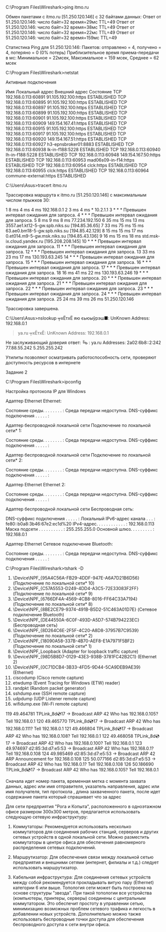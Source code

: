 C:\Program Files\Wireshark>ping itmo.ru

Обмен пакетами с itmo.ru [51.250.120.146] с 32 байтами данных:
Ответ от 51.250.120.146: число байт=32 время=29мс TTL=49
Ответ от 51.250.120.146: число байт=32 время=38мс TTL=49
Ответ от 51.250.120.146: число байт=32 время=22мс TTL=49
Ответ от 51.250.120.146: число байт=32 время=159мс TTL=49

Статистика Ping для 51.250.120.146:
    Пакетов: отправлено = 4, получено = 4, потеряно = 0
    (0% потерь)
Приблизительное время приема-передачи в мс:
    Минимальное = 22мсек, Максимальное = 159 мсек, Среднее = 62 мсек

C:\Program Files\Wireshark>netstat

Активные подключения

  Имя    Локальный адрес        Внешний адрес          Состояние
  TCP    192.168.0.113:60891    91.105.192.100:https   ESTABLISHED
  TCP    192.168.0.113:60895    91.105.192.100:https   ESTABLISHED
  TCP    192.168.0.113:60897    91.105.192.100:https   ESTABLISHED
  TCP    192.168.0.113:60899    91.105.192.100:https   ESTABLISHED
  TCP    192.168.0.113:60901    91.105.192.100:https   ESTABLISHED
  TCP    192.168.0.113:60909    149.154.167.41:https   ESTABLISHED
  TCP    192.168.0.113:60915    91.105.192.100:https   ESTABLISHED
  TCP    192.168.0.113:60917    91.105.192.100:https   ESTABLISHED
  TCP    192.168.0.113:60920    149.154.167.51:https   ESTABLISHED
  TCP    192.168.0.113:60927    h3-epnsbroker01:8883   ESTABLISHED
  TCP    192.168.0.113:60938    lk-in-f188:5228        ESTABLISHED
  TCP    192.168.0.113:60940    lh-in-f188:5228        ESTABLISHED
  TCP    192.168.0.113:60948    149.154.167.50:https   ESTABLISHED
  TCP    192.168.0.113:60953    mad06s09-in-f14:https  ESTABLISHED
  TCP    192.168.0.113:60954    clck:https             ESTABLISHED
  TCP    192.168.0.113:60955    clck:https             ESTABLISHED
  TCP    192.168.0.113:60964    commune-external:https  ESTABLISHED

C:\Users\Asus>tracert itmo.ru

Трассировка маршрута к itmo.ru [51.250.120.146]
с максимальным числом прыжков 30:

  1     8 ms     4 ms     4 ms  192.168.0.1
  2     3 ms     4 ms     *     10.2.1.1
  3     *        *        *     Превышен интервал ожидания для запроса.
  4     *        *        *     Превышен интервал ожидания для запроса.
  5     8 ms     9 ms     8 ms  77.234.192.150
  6    35 ms    15 ms    13 ms  3557.ae1.kt12-5-gw.spb.niks.su [194.85.36.65]
  7    33 ms    75 ms    15 ms  63.ae0.bm18-5-gw.spb.niks.su [194.85.42.129]
  8    15 ms    15 ms    17 ms  0.et014.m9-5-gw.msk.niks.su [194.85.43.136]
  9    16 ms    15 ms    18 ms  std.msk-ix.cloud.yandex.ru [195.208.208.145]
 10     *        *        *     Превышен интервал ожидания для запроса.
 11     *        *        *     Превышен интервал ожидания для запроса.
 12     *        *        *     Превышен интервал ожидания для запроса.
 13    33 ms    23 ms    17 ms  130.193.63.245
 14     *        *        *     Превышен интервал ожидания для запроса.
 15     *        *        *     Превышен интервал ожидания для запроса.
 16     *        *        *     Превышен интервал ожидания для запроса.
 17     *        *        *     Превышен интервал ожидания для запроса.
 18    16 ms    41 ms    22 ms  130.193.63.246
 19     *        *        *     Превышен интервал ожидания для запроса.
 20     *        *        *     Превышен интервал ожидания для запроса.
 21     *        *        *     Превышен интервал ожидания для запроса.
 22     *        *        *     Превышен интервал ожидания для запроса.
 23     *        *        *     Превышен интервал ожидания для запроса.
 24     *        *        *     Превышен интервал ожидания для запроса.
 25    24 ms    39 ms    26 ms  51.250.120.146

Трассировка завершена.

C:\Users\Asus>nslookup
╤хЁтхЁ яю єьюыўрэш■:  UnKnown
Address:  192.168.0.1

> ya.ru
╤хЁтхЁ:  UnKnown
Address:  192.168.0.1

Не заслуживающий доверия ответ:
╚ь :     ya.ru
Addresses:  2a02:6b8::2:242
          77.88.55.242
          5.255.255.242

Утилиты позволяют осматривать работоспособность сети, проверяют доступность ресурсов в интернете

Задание 2

C:\Program Files\Wireshark>ipconfig

Настройка протокола IP для Windows


Адаптер Ethernet Ethernet:

   Состояние среды. . . . . . . . : Среда передачи недоступна.
   DNS-суффикс подключения . . . . . :

Адаптер беспроводной локальной сети Подключение по локальной сети* 1:

   Состояние среды. . . . . . . . : Среда передачи недоступна.
   DNS-суффикс подключения . . . . . :

Адаптер беспроводной локальной сети Подключение по локальной сети* 2:

   Состояние среды. . . . . . . . : Среда передачи недоступна.
   DNS-суффикс подключения . . . . . :

Адаптер Ethernet Ethernet 2:

   Состояние среды. . . . . . . . : Среда передачи недоступна.
   DNS-суффикс подключения . . . . . :

Адаптер беспроводной локальной сети Беспроводная сеть:

   DNS-суффикс подключения . . . . . :
   Локальный IPv6-адрес канала . . . : fe80::b0a8:3b46:67e2:ec1d%20
   IPv4-адрес. . . . . . . . . . . . : 192.168.0.113
   Маска подсети . . . . . . . . . . : 255.255.255.0
   Основной шлюз. . . . . . . . . : 192.168.0.1

Адаптер Ethernet Сетевое подключение Bluetooth:

   Состояние среды. . . . . . . . : Среда передачи недоступна.
   DNS-суффикс подключения . . . . . :



C:\Program Files\Wireshark>tshark -D
1. \Device\NPF_{95A4C56A-FB29-4DDF-947E-A6A7D21B6D56} (Подключение по локальной сети* 10)
2. \Device\NPF_{C57A5553-D249-4DD4-A3C5-72E33083F2FF} (Подключение по локальной сети* 9)
3. \Device\NPF_{6766DF4A-4569-4CB8-8016-FF64C33A7194} (Подключение по локальной сети* 8)
4. \Device\NPF_{8BE2CE79-9374-491B-B5D2-51C463A01D7E} (Сетевое подключение Bluetooth)
5. \Device\NPF_{DE44550A-6C0F-493D-A5D7-574B794223EC} (Беспроводная сеть)
6. \Device\NPF_{8D264C6E-2F5F-4C20-A8D8-37957B7C9539} (Подключение по локальной сети* 2)
7. \Device\NPF_{18090A58-337B-4B70-AEF8-E1A7971F5BF2} (Подключение по локальной сети* 1)
8. \Device\NPF_Loopback (Adapter for loopback traffic capture)
9. \Device\NPF_{98D5B8D7-0129-43E3-938B-3781FC42B2C1} (Ethernet 2)
10. \Device\NPF_{0C71DCB4-3B33-4FD5-9D44-5CA9DEB9AE39} (Ethernet)
11. ciscodump (Cisco remote capture)
12. etwdump (Event Tracing for Windows (ETW) reader)
13. randpkt (Random packet generator)
14. sshdump.exe (SSH remote capture)
15. udpdump (UDP Listener remote capture)
16. wifidump.exe (Wi-Fi remote capture)

119  49.464781 TPLink_8d:cd:17 → Broadcast    ARP 42 Who has 192.168.0.105? Tell 192.168.0.1
  120  49.465770 TPLink_8d:cd:17 → Broadcast    ARP 42 Who has 192.168.0.111? Tell 192.168.0.1
  121  49.466804 TPLink_8d:cd:17 → Broadcast    ARP 42 Who has 192.168.0.108? Tell 192.168.0.1
  122  49.468058 TPLink_8d:cd:17 → Broadcast    ARP 42 Who has 192.168.0.100? Tell 192.168.0.1
  123  49.974697 d2:85:3d:d7:e5:53 → Broadcast    ARP 42 Who has 192.168.0.1? Tell 192.168.0.108
  124  49.985469 d2:85:3d:d7:e5:53 → Broadcast    ARP 42 ARP Announcement for 192.168.0.108
  125  50.077166 d2:85:3d:d7:e5:53 → Broadcast    ARP 42 Who has 192.168.0.1? Tell 192.168.0.108
  126  50.186690 TPLink_8d:cd:17 → Broadcast    ARP 42 Who has 192.168.0.105? Tell 192.168.0.1

Сначала идет номер пакета, временная метка с момента захвата данных, адрес или имя отправителя, указатель направления, адрес или имя получателя, тип протокола
, длина захваченного пакета, после идет содержание пакета который спрашивает что за адрес

Для сети предприятия "Рога и Копыта", расположенного в одноэтажном офисе размером 300х300 метров, предлагается использовать следующую сетевую инфраструктуру:

1. Коммутаторы: Рекомендуется использовать несколько коммутаторов для соединения рабочих станций, серверов и других сетевых устройств в одной локальной сети. Можно разместить коммутаторы в центре офиса для обеспечения равномерного распределения сетевых подключений.

2. Маршрутизатор: Для обеспечения связи между локальной сетью предприятия и внешними сетями (интернет, филиалы и т.д.) следует использовать маршрутизатор.

3. Кабельная инфраструктура: Для соединения сетевых устройств между собой рекомендуется прокладывать витую пару (Ethernet) категории 6 или выше.
Топология сети может быть построена на основе структуры "звезда". При такой топологии все устройства (компьютеры, принтеры, серверы) соединены с центральным коммутатором. Это обеспечит простоту в управлении сетью, минимизацию возможных проблем сетевого трафика и легкость в добавлении новых устройств.
Дополнительно можно также использовать беспроводные точки доступа для обеспечения беспроводного доступа к сети внутри офиса.
